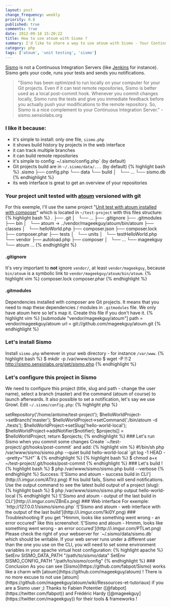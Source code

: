 ```yaml
---
layout: post
change_frequency: weekly
priority: 0.8
published: true
comments: true
date: 2012-09-18 15:20:22
title: How to use atoum with Sismo ?
summary: I'd like to share a way to use atoum with Sismo - Your Continuous Testing Server - provided by Fabien Potencier, the creator of the Symfony framework.
category: php
tags: ['atoum', 'unit testing', 'sismo']
---
```


[Sismo](http://sismo.sensiolabs.org/) is not a Continuous Integration Servers (like [Jenkins](http://jenkins-ci.org/) for instance). Sismo gets your code, runs your tests and sends you notifications.

> "Sismo has been optimized to run locally on your computer for your Git projects. Even if it can test remote repositories, Sismo is better used as a local post-commit hook. Whenever you commit changes locally, Sismo runs the tests and give you immediate feedback before you actually push your modifications to the remote repository. So, Sismo is a nice complement to your Continuous Integration Server." - sismo.sensiolabs.org

### I like it because:
* it's simple to install: only one file, `sismo.php`
* it shows build history by projects in the web interface
* it can track multiple branches
* it can build remote repositories
* it's simple to config: ~/.sismo/config.php` (by default)
* Git projects build are in `~/.sismo/data/...` (by default)
{% highlight bash %}
.sismo
├── config.php
└── data
    └── build
    │   └── ...
    └── sismo.db
{% endhighlight %}
* its web interface is great to get an overview of your repositories

### Your project unit tested with [atoum](https://github.com/mageekguy/atoum) versioned with git
For this exemple, I'll use the same project "[Unit test with atoum installed with composer](/2012/05/18/php-unit-testing-atoum-composer/)" which is located in `~/test-project` with this files structure:
{% highlight bash %}
.
├── .git
│   └── ...
├── .gitignore
├── .gitmodules
├── bin
│   └── atoum -> ../vendor/mageekguy/atoum/bin/atoum
├── classes
│   └── helloWorld.php
├── composer.json
├── composer.lock
├── composer.phar
├── tests
│   └── units
│       └── testHelloWorld.php
└── vendor
    ├── autoload.php
    ├── composer
    │   └── ...
    └── mageekguy
        └── atoum
        ...
{% endhighlight %}

#### .gitignore
It's very important to **not** ignore `vendor/`, at least `vendor/mageekguy`, because `bin/atoum` is a symbolic link to `vendor/mageekguy/atoum/bin/atoum`.
{% highlight vim %}
composer.lock
composer.phar
{% endhighlight %}

#### .gitmodules
Dependencies installed with composer are Git projects. It means that you need to map these dependencies / modules in `.gitmodules` file. We only have atoum here so let's map it. Create this file if you don't have it.
{% highlight vim %}
[submodule "vendor/mageekguy/atoum"]
    path = vendor/mageekguy/atoum
    url = git://github.com/mageekguy/atoum.git
{% endhighlight %}

### Let's install Sismo
Install `sismo.php` wherever in your web directory - for instance `/var/www`.
{% highlight bash %}
$ mkdir -p /var/www/sismo
$ wget -P !!:2 http://sismo.sensiolabs.org/get/sismo.php
{% endhighlight %}

### Let's configure this project in Sismo
We need to configure this project (title, slug and path - change the user name), select a branch (master) and the command (atoum of course) to launch afterwards. It also possible to set a notification, let's say we use Growl. Edit `~/.sismo/config.php`:
{% highlight php %}
<?php

$projects = array();

$notifier = new Sismo\Notifier\GrowlNotifier('pa$$word');

$helloWorldProject = new Sismo\Project('Hello World');
$helloWorldProject->setRepository('/home/antoine/test-project');
$helloWorldProject->setBranch('master');
$helloWorldProject->setCommand('./bin/atoum -d ./tests');
$helloWorldProject->setSlug('hello-world-local');
$helloWorldProject->addNotifier($notifier);
$projects[] = $helloWorldProject;

return $projects;
{% endhighlight %}

### Let's run Sismo when you commit some changes
Create `~/test-project/.git/hooks/post-commit` and add:
{% highlight vim %}
#!/bin/sh

php /var/www/sismo/sismo.php --quiet build hello-world-local `git log -1 HEAD --pretty="%H"` &
{% endhighlight %}
{% highlight bash %}
$ chmod a+x ~/test-project/.git/hooks/post-commit
{% endhighlight %}

### Let's build !
{% highlight bash %}
$ php /var/www/sismo/sismo.php build --verbose
{% endhighlight %}
Success:
!['Sismo and atoum - success build in CLI'](http://i.imgur.com/ATlrz.png)

If his build fails, Sismo will send notifications. Use the output command to see the latest build output of a project (slug):
{% highlight bash %}
$ php /var/www/sismo/sismo.php output hello-world-local
{% endhighlight %}
!['Sismo and atoum - output of the last build in CLI'](http://i.imgur.com/ZBnEx.png)

### Web interface
For exemple: `http://127.0.0.1/sismo/sismo.php`
!['Sismo and atoum - web interface with the output of the last build'](http://i.imgur.com/1ki0Y.png)

### Troubleshooting
If you get "Hmmm, looks like something went wrong - an error occured" like this screenshot:
!['Sismo and atoum - Hmmm, looks like something went wrong - an error occured'](http://i.imgur.com/PTLwt.png)
Please check the right of your webserver for `~/.sismo/data/sismo.db` which should be writable.

If your web server runs under a different user than the one you use on the CLI, you will need to set some environment variables in your apache virtual host configuration:
{% highlight apache %}
SetEnv SISMO_DATA_PATH "/path/to/sismo/data"
SetEnv SISMO_CONFIG_PATH "/path/to/sismo/config"
{% endhighlight %}

### Conclusion
As you can see [Sismo](https://github.com/fabpot/Sismo) works like a charm with [atoum](https://github.com/mageekguy/atoum) ! There is no more excuse to not use [atoum](https://github.com/mageekguy/atoum/wiki/Ressources-et-tutoriaux) if you are a Sismo user ;) Thanks to Fabien Potentier ([@fabpot](https://twitter.com/fabpot)) and Frédéric Hardy ([@mageekguy](https://twitter.com/mageekguy)) for their tools & frameworks !